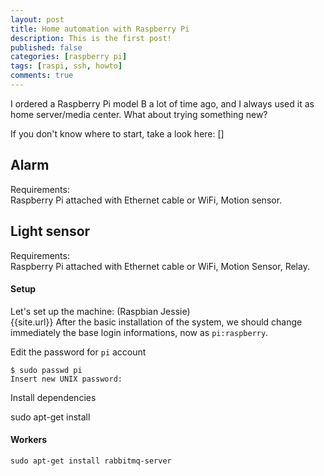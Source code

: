 ```yaml
---
layout: post
title: Home automation with Raspberry Pi
description: This is the first post!
published: false
categories: [raspberry pi]
tags: [raspi, ssh, howto]
comments: true
---
```


I ordered a Raspberry Pi model B a lot of time ago, and I always used it as home server/media center. What about trying something new?

If you don't know where to start, take a look here: []

Alarm
-----
Requirements:  
Raspberry Pi attached with Ethernet cable or WiFi, Motion sensor.

Light sensor
------------
Requirements:  
Raspberry Pi attached with Ethernet cable or WiFi, Motion Sensor, Relay.


#### Setup
Let's set up the machine: (Raspbian Jessie)  
{{site.url}}
After the basic installation of the system, we should change immediately the base login informations, now as  `pi:raspberry`.

Edit the password for `pi` account
```
$ sudo passwd pi
Insert new UNIX password:
```
Install dependencies

sudo apt-get install

#### Workers

```
sudo apt-get install rabbitmq-server
```
